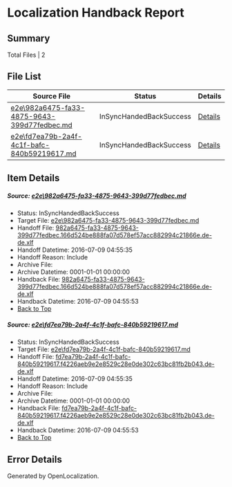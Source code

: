 # <a name='report-top'></a> Localization Handback Report

## Summary
 Total Files | 2

## File List
 Source File | Status | Details 
 ----------- | ------ | ------- 
 [e2e\982a6475-fa33-4875-9643-399d77fedbec.md](https://github.com/OpenLocalizationTestOrg/oltest/blob/0c864d9065b91892ea44a15694b961c3f437ccdb/e2e/982a6475-fa33-4875-9643-399d77fedbec.md) | InSyncHandedBackSuccess | [Details](#c80a25e6607378f48ad57f3c9d901ae4db20dc891)
 [e2e\fd7ea79b-2a4f-4c1f-bafc-840b59219617.md](https://github.com/OpenLocalizationTestOrg/oltest/blob/0c864d9065b91892ea44a15694b961c3f437ccdb/e2e/fd7ea79b-2a4f-4c1f-bafc-840b59219617.md) | InSyncHandedBackSuccess | [Details](#601b60a647f0935b5b258c357350275f84319b2a2)

## Item Details
##### <a name='c80a25e6607378f48ad57f3c9d901ae4db20dc891'></a> Source: [e2e\982a6475-fa33-4875-9643-399d77fedbec.md](https://github.com/OpenLocalizationTestOrg/oltest/blob/0c864d9065b91892ea44a15694b961c3f437ccdb/e2e/982a6475-fa33-4875-9643-399d77fedbec.md)
* Status: InSyncHandedBackSuccess
* Target File: [e2e\982a6475-fa33-4875-9643-399d77fedbec.md](https://github.com/OpenLocalizationTestOrg/oltest-dede-fly/blob/113c412796905abb80fd5544f544be2cbbd7e340/e2e/982a6475-fa33-4875-9643-399d77fedbec.md)
* Handoff File: [982a6475-fa33-4875-9643-399d77fedbec.166d524be888fa07d578ef57acc882994c21866e.de-de.xlf](https://github.com/OpenLocalizationTestOrg/olhandoff-e2e/blob/f216264b174369ac9dcf5e369b0603a35b1d99fc/ol-handoff/OpenLocalizationTestOrg/oltest-dede-fly/ci/ht/982a6475-fa33-4875-9643-399d77fedbec.166d524be888fa07d578ef57acc882994c21866e.de-de.xlf)
* Handoff Datetime: 2016-07-09 04:55:35
* Handoff Reason: Include
* Archive File: 
* Archive Datetime: 0001-01-01 00:00:00
* Handback File: [982a6475-fa33-4875-9643-399d77fedbec.166d524be888fa07d578ef57acc882994c21866e.de-de.xlf](https://github.com/OpenLocalizationTestOrg/olhandback-e2e/blob/44692c464b03309b50db0ee70273a7e38cb32f46/ol-handback/OpenLocalizationTestOrg/oltest-dede-fly/ci/ht/982a6475-fa33-4875-9643-399d77fedbec.166d524be888fa07d578ef57acc882994c21866e.de-de.xlf)
* Handback Datetime: 2016-07-09 04:55:53
* [Back to Top](#report-top)

##### <a name='601b60a647f0935b5b258c357350275f84319b2a2'></a> Source: [e2e\fd7ea79b-2a4f-4c1f-bafc-840b59219617.md](https://github.com/OpenLocalizationTestOrg/oltest/blob/0c864d9065b91892ea44a15694b961c3f437ccdb/e2e/fd7ea79b-2a4f-4c1f-bafc-840b59219617.md)
* Status: InSyncHandedBackSuccess
* Target File: [e2e\fd7ea79b-2a4f-4c1f-bafc-840b59219617.md](https://github.com/OpenLocalizationTestOrg/oltest-dede-fly/blob/113c412796905abb80fd5544f544be2cbbd7e340/e2e/fd7ea79b-2a4f-4c1f-bafc-840b59219617.md)
* Handoff File: [fd7ea79b-2a4f-4c1f-bafc-840b59219617.f4226aeb9e2e8529c28e0de302c63bc81fb2b043.de-de.xlf](https://github.com/OpenLocalizationTestOrg/olhandoff-e2e/blob/f216264b174369ac9dcf5e369b0603a35b1d99fc/ol-handoff/OpenLocalizationTestOrg/oltest-dede-fly/ci/ht/fd7ea79b-2a4f-4c1f-bafc-840b59219617.f4226aeb9e2e8529c28e0de302c63bc81fb2b043.de-de.xlf)
* Handoff Datetime: 2016-07-09 04:55:35
* Handoff Reason: Include
* Archive File: 
* Archive Datetime: 0001-01-01 00:00:00
* Handback File: [fd7ea79b-2a4f-4c1f-bafc-840b59219617.f4226aeb9e2e8529c28e0de302c63bc81fb2b043.de-de.xlf](https://github.com/OpenLocalizationTestOrg/olhandback-e2e/blob/44692c464b03309b50db0ee70273a7e38cb32f46/ol-handback/OpenLocalizationTestOrg/oltest-dede-fly/ci/ht/fd7ea79b-2a4f-4c1f-bafc-840b59219617.f4226aeb9e2e8529c28e0de302c63bc81fb2b043.de-de.xlf)
* Handback Datetime: 2016-07-09 04:55:53
* [Back to Top](#report-top)


## Error Details

Generated by OpenLocalization.
